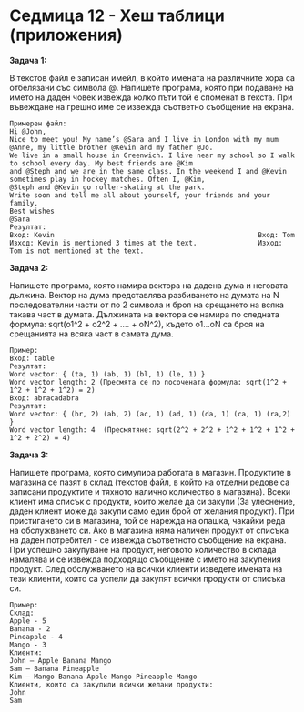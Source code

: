 # Седмица 12 - Хеш таблици (приложения)

**Задача 1:**

В текстов файл е записан имейл, в който имената на различните хора са отбелязани със символа @. Напишете програма, която при подаване на името на даден човек извежда колко пъти той е споменат в текста. При въвеждане на грешно име се извежда съответно съобщение на екрана.

```
Примерен файл:
Hi @John,
Nice to meet you! My name’s @Sara and I live in London with my mum @Anne, my little brother @Kevin and my father @Jo.
We live in a small house in Greenwich. I live near my school so I walk to school every day. My best friends are @Kim
and @Steph and we are in the same class. In the weekend I and @Kevin sometimes play in hockey matches. Often I, @Kim,
@Steph and @Kevin go roller-skating at the park.
Write soon and tell me all about yourself, your friends and your family.
Best wishes
@Sara  
Резултат:
Вход: Kevin                                                  Вход: Tom 
Изход: Kevin is mentioned 3 times at the text.               Изход: Tom is not mentioned at the text.
```

**Задача 2:**

Напишете програма, която намира вектора на дадена дума и неговата дължина. Вектор на дума представлява разбиването на думата на N последователни части от по 2 символа и броя на срещането на всяка такава част в думата. Дължината на вектора се намира по следната формула: sqrt(o1^2 + o2^2 + …. + oN^2), където о1…oN са броя на срещанията на всяка част в самата дума. 

```
Пример:
Вход: table
Резултат:
Word vector: { (ta, 1) (ab, 1) (bl, 1) (le, 1) }
Word vector length: 2 (Пресмята се по посочената формула: sqrt(1^2 + 1^2 + 1^2 + 1^2) = 2)
Вход: abracadabra
Резултат:
Word vector: { (br, 2) (ab, 2) (ac, 1) (ad, 1) (da, 1) (ca, 1) (ra,2) }
Word vector length: 4  (Пресмятяне: sqrt(2^2 + 2^2 + 1^2 + 1^2 + 1^2 + 1^2 + 2^2) = 4)
```

**Задача 3:**

Напишете програма, която симулира работата в магазин. Продуктите в магазина се пазят в склад (текстов файл, в който на отделни редове са записани продуктите и тяхното налично количество в магазина). Всеки клиент има списък с продукти, които желае да си закупи (За улеснение, даден клиент може да закупи само един брой от желания продукт). При пристигането си в магазина, той се нарежда на опашка, чакайки реда на обслужването си. Ако в магазина няма наличен продукт от списъка на даден потребител - се извежда  съответното съобщение на екрана. При успешно закупуване на продукт, неговото количество в склада намалява и се извежда подходящо съобщение с името на закупения продукт. След обслужването на всички клиенти изведете имената на тези клиенти, които са успели да закупят всички продукти от списъка си.

```
Пример:
Склад:
Apple - 5
Banana - 2
Pineapple - 4
Mango - 3
Клиенти:
John – Apple Banana Mango
Sam – Banana Pineapple
Kim – Mango Banana Apple Mango Pineapple Mango 
Клиенти, които са закупили всички желани продукти:
John
Sam
```





